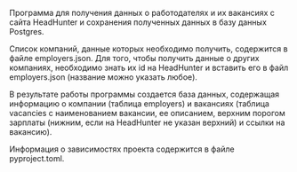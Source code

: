 Программа для получения данных о работодателях и их вакансиях с сайта HeadHunter и сохранения полученных данных в базу данных Postgres.

Список компаний, данные которых необходимо получить, содержится в файле employers.json. 
Для того, чтобы получить данные о других компаниях, необходимо знать их id на HeadHunter и вставить его в файл employers.json (название можно указать любое).

В результате работы программы создается база данных, содержащая информацию о компании (таблица employers) и вакансиях (таблица vacancies с наименованием вакансии, ее описанием, верхним порогом зарплаты (нижним, если на HeadHunter не указан верхний) и ссылки на вакансию).

Информация о зависимостях проекта содержится в файле pyproject.toml.
